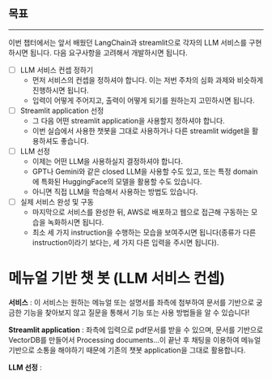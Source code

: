 ## 목표

---

이번 챕터에서는 앞서 배웠던 LangChain과 streamlit으로 각자의 LLM 서비스를 구현하시면 됩니다. 다음 요구사항을 고려해서 개발하시면 됩니다.

- [ ]  LLM 서비스 컨셉 정하기
    - 먼저 서비스의 컨셉을 정하셔야 합니다. 이는 저번 주차의 심화 과제와 비슷하게 진행하시면 됩니다.
    - 입력이 어떻게 주어지고, 출력이 어떻게 되기를 원하는지 고민하시면 됩니다.
- [ ]  Streamlit application 선정
    - 그 다음 어떤 streamlit application을 사용할지 정하셔야 합니다.
    - 이번 실습에서 사용한 챗봇을 그대로 사용하거나 다른 streamlit widget을 활용하셔도 좋습니다.
- [ ]  LLM 선정
    - 이제는 어떤 LLM을 사용하실지 결정하셔야 합니다.
    - GPT나 Gemini와 같은 closed LLM을 사용할 수도 있고, 또는 특정 domain에 특화된 HuggingFace의 모델을 활용할 수도 있습니다.
    - 아니면 직접 LLM을 학습해서 사용하는 방법도 있습니다.
- [ ]  실제 서비스 완성 및 구동
    - 마지막으로 서비스를 완성한 뒤, AWS로 배포하고 웹으로 접근해 구동하는 모습을 녹화하시면 됩니다.
    - 최소 세 가지 instruction을 수행하는 모습을 보여주시면 됩니다(종류가 다른 instruction이라기 보다는, 세 가지 다른 입력을 주시면 됩니다).




# 메뉴얼 기반 챗 봇 (LLM 서비스 컨셉)
**서비스** : 이 서비스는 원하는 메뉴얼 또는 설명서를 좌측에 첨부하여 문서를 기반으로 궁금한 기능을 찾아보지 않고 질문을 통해서 기능 또는 사용 방법들을 알 수 있습니다!

**Streamlit application** : 좌측에 입력으로 pdf문서를 받을 수 있으며, 문서를 기반으로 VectorDB를 만들어서 Processing documents...이 끝난 후 채팅을 이용하여 메뉴얼 기반으로 소통을 해야하기 때문에 기존의 챗봇 application을 그대로 활용합니다.

**LLM 선정** : 
